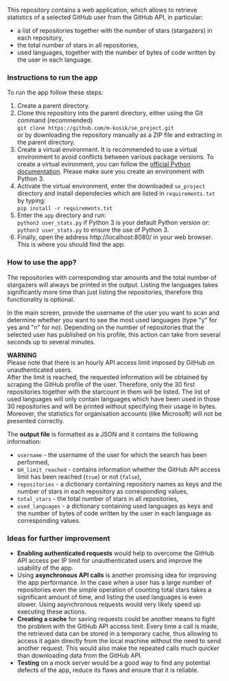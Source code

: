 This repository contains a web application, which allows to retrieve statistics of a selected GitHub user from the GitHub API, in particular:
- a list of repositories together with the number of stars (stargazers) in each repository, 
- the total number of stars in all repositories, 
- used languages, together with the number of bytes of code written by the user in each language.
  
  
### Instructions to run the app
  
To run the app follow these steps:  
1. Create a parent directory.  
2. Clone this repository into the parent directory, either using the Git command (recommended)    
`git clone https://github.com/m-kosik/se_project.git`  
or by downloading the repository manually as a ZIP file and extracting in the parent directory.  
3. Create a virtual environment. It is recommended to use a virtual environment to avoid conflicts between various package versions. To create a virtual evironment, you can follow the [official Python documentation](https://docs.python.org/3/tutorial/venv.html#creating-virtual-environments). Please make sure you create an environment with Python 3.  
4. Activate the virtual environment, enter the downloaded `se_project` directory and install dependecies which are listed in `requirements.txt` by typing:  
`pip install -r requirements.txt` 
5. Enter the `app` directory and run:   
`python3 user_stats.py` 
if Python 3 is your default Python version or:
`python3 user_stats.py` 
to ensure the use of Python 3.  
7. Finally, open the address http://localhost:8080/ in your web browser. This is where you should find the app.  
  
  
### How to use the app?
  
The repositories with corresponding star amounts and the total number of stargazers will always be printed in the output. Listing the languages takes significantly more time than just listing the repositories, therefore this functionality is optional.
  
In the main screen, provide the username of the user you want to scan and determine whether you want to see the most used languages (type "y" for yes and "n" for no). Depending on the number of repositories that the selected user has published on his profile, this action can take from several seconds up to several minutes.  
  
**WARNING**  
Please note that there is an hourly API access limit imposed by GitHub on unauthenticated users.   
After the limit is reached, the requested information will be obtained by scraping the GitHub profile of the user. Therefore, only the 30 first repositories together with the starcount in them will be listed. The list of used languages will only contain languages which have been used in those 30 repositories and will be printed without specifying their usage in bytes. Moreover, the statistics for organisation accounts (like Microsoft) will not be presented correctly.  
  
The **output file** is formatted as a JSON and it contains the following information:
- `username` - the username of the user for which the search has been performed,
- `GH_limit_reached` - contains information whether the GitHub API access limit has been reached (`true`) or not (`false`),
- `repositories` - a dictionary containing repository names as keys and the number of stars in each repository as corresponding values,
- `total_stars` - the total number of stars in all repositories,
- `used_languages` - a dictionary containing used languages as keys and the number of bytes of code written by the user in each language as corresponding values.
  
  
### Ideas for further improvement
- **Enabling authenticated requests** would help to overcome the GitHub API access per IP limit for unauthenticated users and improve the usability of the app.
- Using **asynchronous API calls** is another promising idea for improving the app performance. In the case when a user has a large number of repositories even the simple operation of counting total stars takes a significant amount of time, and listing the used languages is even slower. Using asynchronous requests would very likely speed up executing these actions.  
- **Creating a cache** for saving requests could be another means to fight the problem with the GitHub API access limit. Every time a call is made, the retrieved data can be stored in a temporary cache, thus allowing to access it again directly from the local machine without the need to send another request. This would also make the repeated calls much quicker than downloading data from the GitHub API.  
- **Testing** on a mock server would be a good way to find any potential defects of the app, reduce its flaws and ensure that it is reliable.  